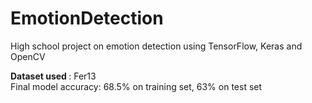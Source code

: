 # EmotionDetection
High school project on emotion detection using TensorFlow, Keras and OpenCV

<b> Dataset used </b>: Fer13
<br>
Final model accuracy: 68.5% on training set, 63% on test set

